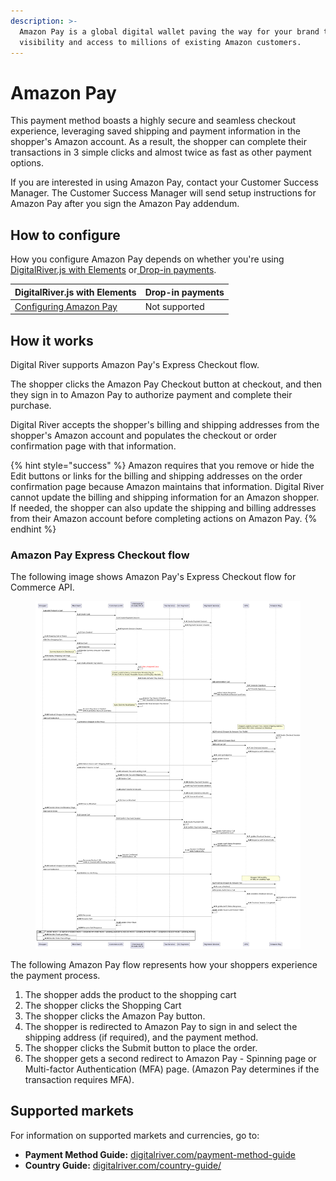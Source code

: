 ```yaml
---
description: >-
  Amazon Pay is a global digital wallet paving the way for your brand to gain
  visibility and access to millions of existing Amazon customers.
---
```


# Amazon Pay

This payment method boasts a highly secure and seamless checkout experience, leveraging saved shipping and payment information in the shopper's Amazon account. As a result, the shopper can complete their transactions in 3 simple clicks and almost twice as fast as other payment options.

If you are interested in using Amazon Pay, contact your Customer Success Manager. The Customer Success Manager will send setup instructions for Amazon Pay after you sign the Amazon Pay addendum.

## How to configure&#x20;

How you configure Amazon Pay depends on whether you're using [DigitalRiver.js with Elements](../payments-solutions/digitalriver.js/) or[ Drop-in payments](../payments-solutions/drop-in/).

| DigitalRiver.js with Elements                                                                             | Drop-in payments |
| --------------------------------------------------------------------------------------------------------- | ---------------- |
| [Configuring Amazon Pay](../payments-solutions/digitalriver.js/payment-methods/configuring-amazon-pay.md) | Not supported    |

## How it works

Digital River supports Amazon Pay's Express Checkout flow.&#x20;

The shopper clicks the Amazon Pay Checkout button at checkout, and then they sign in to Amazon Pay to authorize payment and complete their purchase. &#x20;

Digital River accepts the shopper's billing and shipping addresses from the shopper's Amazon account and populates the checkout or order confirmation page with that information.&#x20;

{% hint style="success" %}
Amazon requires that you remove or hide the Edit buttons or links for the billing and shipping addresses on the order confirmation page because Amazon maintains that information. Digital River cannot update the billing and shipping information for an Amazon shopper. If needed, the shopper can also update the shipping and billing addresses from their Amazon account before completing actions on Amazon Pay.
{% endhint %}

### Amazon Pay Express Checkout flow

The following image shows Amazon Pay's Express Checkout flow for Commerce API.

<figure><img src="../../.gitbook/assets/image (6) (1).png" alt=""><figcaption></figcaption></figure>

The following Amazon Pay flow represents how your shoppers experience the payment process.

1. The shopper adds the product to the shopping cart
2. The shopper clicks the Shopping Cart
3. The shopper clicks the Amazon Pay button.
4. The shopper is redirected to Amazon Pay to sign in and select the shipping address (if required), and the payment method.
5. The shopper clicks the Submit button to place the order.&#x20;
6. The shopper gets a second redirect to Amazon Pay - Spinning page or Multi-factor Authentication (MFA) page. (Amazon Pay determines if the transaction requires MFA).

## Supported markets

For information on supported markets and currencies, go to:&#x20;

* **Payment Method Guide:** [digitalriver.com/payment-method-guide](https://www.digitalriver.com/payment-method/amazon-pay/)
* **Country Guide:** [digitalriver.com/country-guide/](https://www.digitalriver.com/country-guide/)
